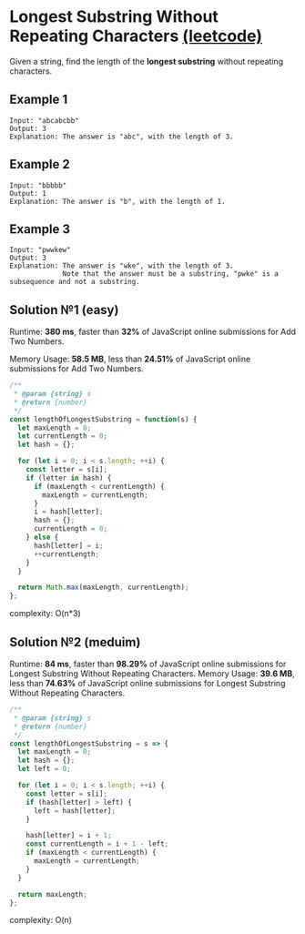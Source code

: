 # Longest Substring Without Repeating Characters [(leetcode)](https://leetcode.com/problems/longest-substring-without-repeating-characters/)

Given a string, find the length of the **longest substring** without repeating characters.

## Example 1

```
Input: "abcabcbb"
Output: 3
Explanation: The answer is "abc", with the length of 3.
```

## Example 2

```
Input: "bbbbb"
Output: 1
Explanation: The answer is "b", with the length of 1.
```

## Example 3

```
Input: "pwwkew"
Output: 3
Explanation: The answer is "wke", with the length of 3.
             Note that the answer must be a substring, "pwke" is a subsequence and not a substring.
```

## Solution №1 (easy)

Runtime: **380 ms**, faster than **32%** of JavaScript online submissions for Add Two Numbers.

Memory Usage: **58.5 MB**, less than **24.51%** of JavaScript online submissions for Add Two Numbers.

```javascript
/**
 * @param {string} s
 * @return {number}
 */
const lengthOfLongestSubstring = function(s) {
  let maxLength = 0;
  let currentLength = 0;
  let hash = {};

  for (let i = 0; i < s.length; ++i) {
    const letter = s[i];
    if (letter in hash) {
      if (maxLength < currentLength) {
        maxLength = currentLength;
      }
      i = hash[letter];
      hash = {};
      currentLength = 0;
    } else {
      hash[letter] = i;
      ++currentLength;
    }
  }

  return Math.max(maxLength, currentLength);
};
```

complexity: O(n\*3)

## Solution №2 (meduim)

Runtime: **84 ms**, faster than **98.29%** of JavaScript online submissions for Longest Substring Without Repeating Characters.
Memory Usage: **39.6 MB**, less than **74.63%** of JavaScript online submissions for Longest Substring Without Repeating Characters.

```javascript
/**
 * @param {string} s
 * @return {number}
 */
const lengthOfLongestSubstring = s => {
  let maxLength = 0;
  let hash = {};
  let left = 0;

  for (let i = 0; i < s.length; ++i) {
    const letter = s[i];
    if (hash[letter] > left) {
      left = hash[letter];
    }

    hash[letter] = i + 1;
    const currentLength = i + 1 - left;
    if (maxLength < currentLength) {
      maxLength = currentLength;
    }
  }

  return maxLength;
};
```

complexity: O(n)
